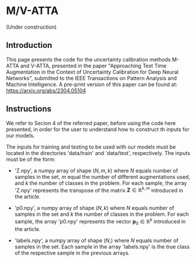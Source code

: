 # M/V-ATTA

(Under construction)

## Introduction

This page presents the code for the uncertainty calibration methods M-ATTA and V-ATTA, presented in the paper "Approaching Test Time Augmentation in the Context of Uncertainty Calibration for Deep Neural Networks", submitted to the IEEE Transactions on Pattern Analysis and Machine Intelligence. A pre-print version of this paper can be found at: https://arxiv.org/abs/2304.05104


## Instructions

We refer to Secion 4 of the referred paper, before using the code here presented, in order for the user to understand how to construct th inputs for our models. 

The inputs for training and testing to be used with our models must be located in the directories 'data/train' and 'data/test', respectively. The inputs must be of the form:

- 'Z.npy', a numpy array of shape $(N,m,k)$ where $N$ equals number of samples in the set, $m$ equal the number of different augmentations used, and $k$ the number of classes in the problem. For each sample, the array 'Z.npy' represents the transpose of the matrix $\mathbf{Z} \in \mathbb{R}^{k,m}$ introduced in the article.

- 'p0.npy', a numpy array of shape $(N,k)$ where $N$ equals number of samples in the set and $k$ the number of classes in the problem. For each sample, the array 'p0.npy' represents the vector $\mathbf{p}_0 \in \mathbb{R}^{k}$ introduced in the article.

- 'labels.npy', a numpy array of shape $(N,)$ where $N$ equals number of samples in the set. Each sample in the array 'labels.npy' is the true class of the respective sample in the previous arrays.
